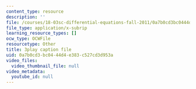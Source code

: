 ```yaml
---
content_type: resource
description: ''
file: /courses/18-03sc-differential-equations-fall-2011/0a7b0cd3bc0444d4e383c527cd3d953a_vP-oRQqmeg4.srt
file_type: application/x-subrip
learning_resource_types: []
ocw_type: OCWFile
resourcetype: Other
title: 3play caption file
uid: 0a7b0cd3-bc04-44d4-e383-c527cd3d953a
video_files:
  video_thumbnail_file: null
video_metadata:
  youtube_id: null
---
```

